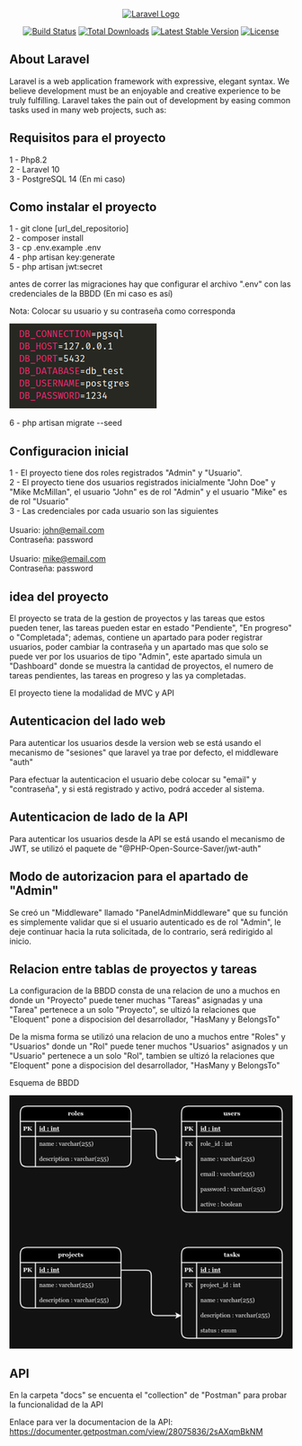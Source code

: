 <p align="center"><a href="https://laravel.com" target="_blank"><img src="https://raw.githubusercontent.com/laravel/art/master/logo-lockup/5%20SVG/2%20CMYK/1%20Full%20Color/laravel-logolockup-cmyk-red.svg" width="400" alt="Laravel Logo"></a></p>

<p align="center">
<a href="https://github.com/laravel/framework/actions"><img src="https://github.com/laravel/framework/workflows/tests/badge.svg" alt="Build Status"></a>
<a href="https://packagist.org/packages/laravel/framework"><img src="https://img.shields.io/packagist/dt/laravel/framework" alt="Total Downloads"></a>
<a href="https://packagist.org/packages/laravel/framework"><img src="https://img.shields.io/packagist/v/laravel/framework" alt="Latest Stable Version"></a>
<a href="https://packagist.org/packages/laravel/framework"><img src="https://img.shields.io/packagist/l/laravel/framework" alt="License"></a>
</p>

## About Laravel

Laravel is a web application framework with expressive, elegant syntax. We believe development must be an enjoyable and creative experience to be truly fulfilling. Laravel takes the pain out of development by easing common tasks used in many web projects, such as:

## Requisitos para el proyecto
1 - Php8.2 <br>
2 - Laravel 10 <br>
3 - PostgreSQL 14 (En mi caso)

## Como instalar el proyecto
1 - git clone [url_del_repositorio] <br>
2 - composer install <br>
3 - cp .env.example .env <br>
4 - php artisan key:generate <br>
5 - php artisan jwt:secret <br>

antes de correr las migraciones hay que configurar el archivo ".env" con las credenciales de la BBDD (En mi caso es así)

Nota: Colocar su usuario y su contraseña como corresponda

<img src="docs/BBDD/bdconfig.png">

6 - php artisan migrate --seed

## Configuracion inicial
1 - El proyecto tiene dos roles registrados "Admin" y "Usuario". <br>
2 - El proyecto tiene dos usuarios registrados inicialmente "John Doe" y "Mike McMillan", el usuario "John" es de rol "Admin" y el usuario "Mike" es de rol "Usuario" <br>
3 - Las credenciales por cada usuario son las siguientes <br><br>
Usuario: john@email.com <br>
Contraseña: password <br><br>
Usuario: mike@email.com <br>
Contraseña: password <br>

## idea del proyecto
El proyecto se trata de la gestion de proyectos y las tareas que estos pueden tener, las tareas pueden estar en estado "Pendiente", "En progreso" o "Completada"; ademas, contiene un apartado para poder registrar usuarios, poder cambiar la contraseña y un apartado mas que solo se puede ver por los usuarios de tipo "Admin", este apartado simula un "Dashboard" donde se muestra la cantidad de proyectos, el numero de tareas pendientes, las tareas en progreso y las ya completadas.

El proyecto tiene la modalidad de MVC y API

## Autenticacion del lado web
Para autenticar los usuarios desde la version web se está usando el mecanismo de "sesiones" que
laravel ya trae por defecto, el middleware "auth"

Para efectuar la autenticacion el usuario debe colocar su "email" y "contraseña", y si está registrado y activo, podrá acceder al sistema.

## Autenticacion de lado de la API
Para autenticar los usuarios desde la API se está usando el mecanismo de JWT, se utilizó el paquete de "@‌PHP-Open-Source-Saver/jwt-auth"

## Modo de autorizacion para el apartado de "Admin"

Se creó un "Middleware" llamado "PanelAdminMiddleware" que su función es simplemente validar que si el usuario autenticado es de rol "Admin", le deje continuar hacia la ruta solicitada, de lo contrario, será redirigido al inicio.

## Relacion entre tablas de proyectos y tareas
La configuracion de la BBDD consta de una relacion de uno a muchos en donde un "Proyecto"
puede tener muchas "Tareas" asignadas y una "Tarea" pertenece a un solo "Proyecto", se ultizó la relaciones que "Eloquent" pone a dispocision del desarrollador, "HasMany y BelongsTo"

De la misma forma se utilizó una relacion de uno a muchos entre "Roles" y "Usuarios" donde un "Rol" puede tener muchos "Usuarios" asignados y un "Usuario" pertenece a un solo "Rol", tambien se ultizó la relaciones que "Eloquent" pone a dispocision del desarrollador, "HasMany y BelongsTo"

Esquema de BBDD

<img src="docs/BBDD/db_test.png">

## API
En la carpeta "docs" se encuenta el "collection" de "Postman" para probar la funcionalidad de la API

Enlace para ver la documentacion de la API:
https://documenter.getpostman.com/view/28075836/2sAXqmBkNM
